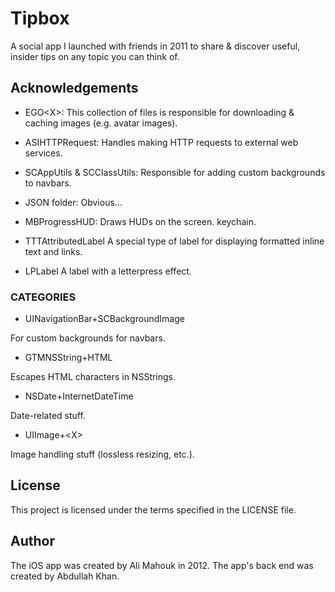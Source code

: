# Tipbox

A social app I launched with friends in 2011 to share & discover useful, insider tips on any topic you can think of.

## Acknowledgements

* EGO&lt;X&gt;:
This collection of files is responsible for downloading & caching
images (e.g. avatar images).

* ASIHTTPRequest:
Handles making HTTP requests to external web services.

* SCAppUtils & SCClassUtils:
Responsible for adding custom backgrounds to navbars.

* JSON folder:
Obvious...

* MBProgressHUD:
Draws HUDs on the screen.
keychain.

* TTTAttributedLabel
A special type of label for displaying formatted inline text and links.

* LPLabel
A label with a letterpress effect.

### CATEGORIES

* UINavigationBar+SCBackgroundImage

For custom backgrounds for navbars.

* GTMNSString+HTML

Escapes HTML characters in NSStrings.

* NSDate+InternetDateTime

Date-related stuff.

* UIImage+&lt;X&gt;

Image handling stuff (lossless resizing, etc.).

## License

This project is licensed under the terms specified in the LICENSE file.

## Author

The iOS app was created by Ali Mahouk in 2012. The app's back end was created by Abdullah Khan.
